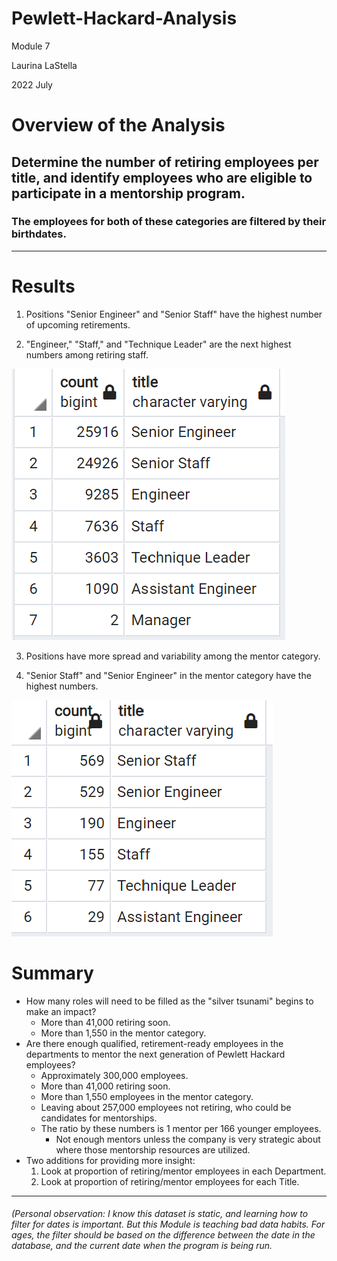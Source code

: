 # Pewlett-Hackard-Analysis

Module 7

Laurina LaStella

2022 July

# Overview of the Analysis

## Determine the number of retiring employees per title, and identify employees who are eligible to participate in a mentorship program.

### The employees for both of these categories are filtered by their birthdates.

-------


# Results

1. Positions "Senior Engineer" and "Senior Staff" have the highest number of upcoming retirements.

2. "Engineer," "Staff," and "Technique Leader" are the next highest numbers among retiring staff.

![retiring_titles_count](Images/retiring_titles_count.png)

3. Positions have more spread and variability among the mentor category.

3. "Senior Staff" and "Senior Engineer" in the mentor category have the highest numbers.

![mentorship_eligibilty_count](Images/mentorship_eligibilty_count.png)


# Summary

- How many roles will need to be filled as the "silver tsunami" begins to make an impact?
    - More than 41,000 retiring soon.
    - More than 1,550 in the mentor category.
- Are there enough qualified, retirement-ready employees in the departments to mentor the next generation of Pewlett Hackard employees?
    - Approximately 300,000 employees.
    - More than 41,000 retiring soon.
    - More than 1,550 employees in the mentor category.
    - Leaving about 257,000 employees not retiring, who could be candidates for mentorships.
    - The ratio by these numbers is 1 mentor per 166 younger employees.
        - Not enough mentors unless the company is very strategic about where those mentorship resources are utilized.
- Two additions for providing more insight:
    1. Look at proportion of retiring/mentor employees in each Department.
    2. Look at proportion of retiring/mentor employees for each Title.

------



###### (Personal observation: I know this dataset is static, and learning how to filter for dates is important. But this Module is teaching bad data habits. For ages, the filter should be based on the difference between the date in the database, and the current date when the program is being run. 
